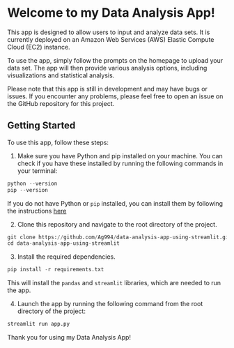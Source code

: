 # Welcome to my Data Analysis App!

This app is designed to allow users to input and analyze data sets. It is currently deployed on an Amazon Web Services (AWS) Elastic Compute Cloud (EC2) instance.

To use the app, simply follow the prompts on the homepage to upload your data set. The app will then provide various analysis options, including visualizations and statistical analysis.

Please note that this app is still in development and may have bugs or issues. If you encounter any problems, please feel free to open an issue on the GitHub repository for this project.

## Getting Started
   To use this app, follow these steps:
   
   1. Make sure you have Python and pip installed on your machine. You can check if you have these installed by 
   running the following commands in your terminal:
   
   
   ```python
   python --version
   pip --version
   ```
   
   If you do not have Python or `pip` installed, you can install them by following the instructions [here](https://realpython.com/installing-python/)
   
   2. Clone this repository and navigate to the root directory of the project.
   
   
   ```python
   git clone https://github.com/Ag994/data-analysis-app-using-streamlit.git
   cd data-analysis-app-using-streamlit
   ```
   
   3. Install the required dependencies.
   

   ```python
   pip install -r requirements.txt
   ```
   
   This will install the `pandas` and `streamlit` libraries, which are needed to run the app.
   
   4. Launch the app by running the following command from the root directory of the project:
   
   
   ```python
   streamlit run app.py
   ```
Thank you for using my Data Analysis App!


































